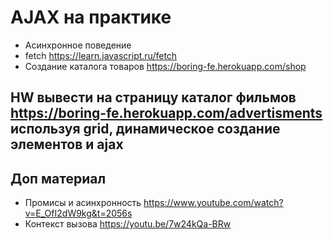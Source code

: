 # AJAX на практике
- Асинхронное поведение
- fetch https://learn.javascript.ru/fetch
- Создание каталога товаров https://boring-fe.herokuapp.com/shop

## HW вывести на страницу каталог фильмов https://boring-fe.herokuapp.com/advertisments используя grid, динамическое создание элементов и ajax
## Доп материал
- Промисы и асинхронность https://www.youtube.com/watch?v=E_OfI2dW9kg&t=2056s
- Контекст вызова https://youtu.be/7w24kQa-BRw
